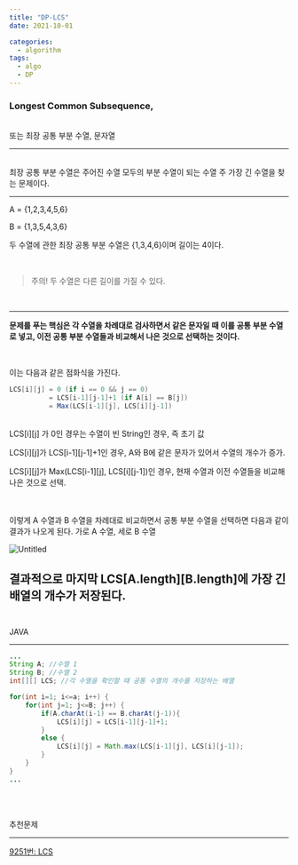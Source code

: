 ```yaml
---
title: "DP-LCS"
date: 2021-10-01

categories:
  - algorithm
tags:
  - algo
  - DP
---
```


### Longest Common Subsequence,

<br>
또는 최장 공통 부분 수열, 문자열

---

<br>
최장 공통 부분 수열은 주어진 수열 모두의 부분 수열이 되는 수열 주 가장 긴 수열을 찾는 문제이다.
<br>

---

A = {1,2,3,4,5,6}

B = {1,3,5,4,3,6}

두 수열에 관한 최장 공통 부분 수열은 {1,3,4,6}이며 길이는 4이다. 

<br>

> 주의! 두 수열은 다른 길이를 가질 수 있다.

<br>

---

**문제를 푸는 핵심은 각 수열을 차례대로 검사하면서 같은 문자일 때 이를 공통 부분 수열로 넣고, 이전 공통 부분 수열들과 비교해서 나은 것으로 선택하는 것이다.**

<br>

이는 다음과 같은 점화식을 가진다.

```java
LCS[i][j] = 0 (if i == 0 && j == 0)
		  = LCS[i-1][j-1]+1 (if A[i] == B[j])
		  = Max(LCS[i-1][j], LCS[i][j-1])
```

<br>
LCS[i][j] 가 0인 경우는 수열이 빈 String인 경우, 즉 초기 값

LCS[i][j]가 LCS[i-1][j-1]+1인 경우, A와 B에 같은 문자가 있어서 수열의 개수가 증가.

LCS[i][j]가 Max(LCS[i-1][j], LCS[i][j-1])인 경우, 현재 수열과 이전 수열들을 비교해 나은 것으로 선택.

<br><br>
이렇게 A 수열과 B 수열을 차례대로 비교하면서 공통 부분 수열을 선택하면 다음과 같이 결과가 나오게 된다. 가로 A 수열, 세로 B 수열
<br>

![Untitled](https://user-images.githubusercontent.com/47859845/135487362-558263ce-703c-4bed-b79a-b2c232dac5e3.png)

결과적으로 마지막 LCS[A.length][B.length]에 가장 긴  배열의 개수가 저장된다.
<br><br>
---

JAVA

---

```java
...
String A; //수열 1
String B; //수열 2
int[][] LCS; //각 수열을 확인할 때 공통 수열의 개수를 저장하는 배열

for(int i=1; i<=a; i++) {
	for(int j=1; j<=B; j++) {
		if(A.charAt(i-1) == B.charAt(j-1)){
			LCS[i][j] = LCS[i-1][j-1]+1;
		}
		else {
			LCS[i][j] = Math.max(LCS[i-1][j], LCS[i][j-1]);
		}
	}
}
...
```
<br><br>

추천문제

---

[9251번: LCS](https://www.acmicpc.net/problem/9251)
<br><br>